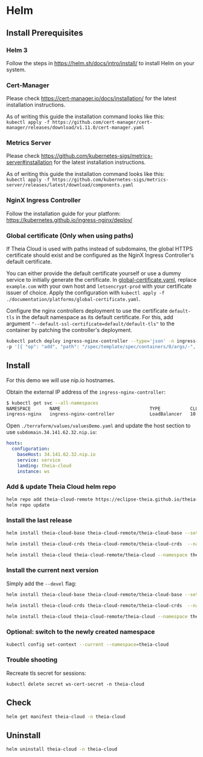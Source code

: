 # Helm

## Install Prerequisites

### Helm 3

Follow the steps in <https://helm.sh/docs/intro/install/> to install Helm on your system.

### Cert-Manager

Please check <https://cert-manager.io/docs/installation/> for the latest installation instructions.

As of writing this guide the installation command looks like this:\
`kubectl apply -f https://github.com/cert-manager/cert-manager/releases/download/v1.11.0/cert-manager.yaml`

### Metrics Server

Please check <https://github.com/kubernetes-sigs/metrics-server#installation> for the latest installation instructions.

As of writing this guide the installation command looks like this:\
`kubectl apply -f https://github.com/kubernetes-sigs/metrics-server/releases/latest/download/components.yaml`

### NginX Ingress Controller

Follow the installation guide for your platform:\
<https://kubernetes.github.io/ingress-nginx/deploy/>

### Global certificate (Only when using paths)

If Theia Cloud is used with paths instead of subdomains, the global HTTPS certificate should exist and be configured as the NginX Ingress Controller's default certificate.

You can either provide the default certificate yourself or use a dummy service to initially generate the certificate.
In [global-certificate.yaml](./platforms/global-certificate.yaml), replace `example.com` with your own host and `letsencrypt-prod` with your certificate issuer of choice.
Apply the configuration with `kubectl apply -f  ./documentation/platforms/global-certificate.yaml`.

Configure the nginx controllers deployment to use the certificate `default-tls` in the default namespace as its default certificate.
For this, add argument `"--default-ssl-certificate=default/default-tls"` to the container by patching the controller's deployment.

```bash
kubectl patch deploy ingress-nginx-controller --type='json' -n ingress-nginx \
-p '[{ "op": "add", "path": "/spec/template/spec/containers/0/args/-", "value": "--default-ssl-certificate=default/default-tls" }]'
```

## Install

For this demo we will use nip.io hostnames.

Obtain the external IP address of the `ingress-nginx-controller`:

```bash
$ kubectl get svc --all-namespaces
NAMESPACE       NAME                                 TYPE           CLUSTER-IP     EXTERNAL-IP    PORT(S)                      AGE
ingress-nginx   ingress-nginx-controller             LoadBalancer   10.52.4.129    34.141.62.32   80:32507/TCP,443:32114/TCP   11m
```

Open `./terraform/values/valuesDemo.yaml` and update the host section to use `subdomain.34.141.62.32.nip.io`:

```yaml
hosts:
  configuration:
    baseHost: 34.141.62.32.nip.io
    service: service
    landing: theia-cloud
    instance: ws
```

### Add & update Theia Cloud helm repo

```bash
helm repo add theia-cloud-remote https://eclipse-theia.github.io/theia-cloud-helm
helm repo update
```

### Install the last release

```bash
helm install theia-cloud-base theia-cloud-remote/theia-cloud-base --set issuer.email=your-mail@example.com

helm install theia-cloud-crds theia-cloud-remote/theia-cloud-crds  --namespace theia-cloud --create-namespace

helm install theia-cloud theia-cloud-remote/theia-cloud --namespace theia-cloud
```

### Install the current next version

Simply add the `--devel` flag:

```bash
helm install theia-cloud-base theia-cloud-remote/theia-cloud-base --set issuer.email=your-mail@example.com --devel

helm install theia-cloud-crds theia-cloud-remote/theia-cloud-crds  --namespace theia-cloud --create-namespace --devel

helm install theia-cloud theia-cloud-remote/theia-cloud --namespace theia-cloud --devel
```

### Optional: switch to the newly created namespace

```bash
kubectl config set-context --current --namespace=theia-cloud
```

### Trouble shooting

Recreate tls secret for sessions:

`kubectl delete secret ws-cert-secret -n theia-cloud`

## Check

```bash
helm get manifest theia-cloud -n theia-cloud
```

## Uninstall

```bash
helm uninstall theia-cloud -n theia-cloud
```
